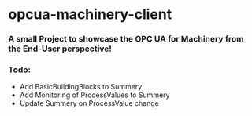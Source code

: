 # opcua-machinery-client

### A small Project to showcase the OPC UA for Machinery from the End-User perspective!

### Todo:
- Add BasicBuildingBlocks to Summery
- Add Monitoring of ProcessValues to Summery
- Update Summery on ProcessValue change